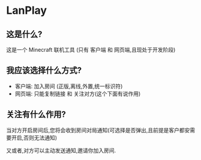 # LanPlay

## 这是什么?
这是一个 Minecraft 联机工具
(只有 客户端 和 网页端,且现处于开发阶段)

## 我应该选择什么方式?
- 客户端: 加入房间 (正版,离线,外置,统一标识符)
- 网页端: 只能复制链接 和 关注对方(这个下面有说作用)

## 关注有什么作用?

当对方开启房间后,您将会收到房间对局通知(可选择是否弹出,且前提是客户都安需要开启,否则无法通知)

又或者,对方可以主动发送通知,邀请你加入房间.